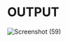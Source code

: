 # OUTPUT

![Screenshot (59)](https://github.com/adamkennedy123/flutterUAS/assets/92745982/f010cbf9-230b-4da7-97e1-7a62530863e7)

